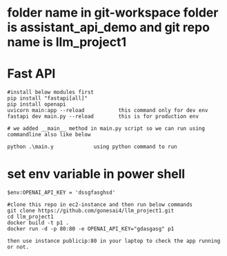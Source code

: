 # folder name in git-workspace folder is assistant_api_demo and git repo name is llm_project1

# Fast API

```
#install below modules first
pip install "fastapi[all]"
pip install openapi
uvicorn main:app --reload           this command only for dev env 
fastapi dev main.py --reload        this is for production env

# we added __main__ method in main.py script so we can run using commandline also like below

python .\main.y             using python command to run
```

# set env variable in power shell
```
$env:OPENAI_API_KEY = 'dssgfasghsd'
```


```
#clone this repo in ec2-instance and then run below commands
git clone https://github.com/gonesai4/llm_project1.git
cd llm_project1
docker build -t p1 .  
docker run -d -p 80:80 -e OPENAI_API_KEY="gdasgasg" p1

then use instance publicip:80 in your laptop to check the app running or not. 

```

